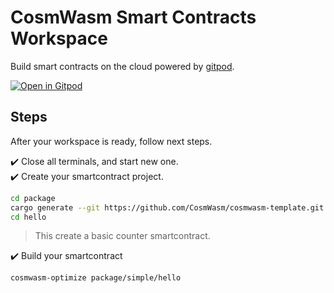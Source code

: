 # CosmWasm Smart Contracts Workspace

Build smart contracts on the cloud powered by [gitpod](https://www.gitpod.io/).

[![Open in Gitpod](https://gitpod.io/button/open-in-gitpod.svg)](https://gitpod.io/#https://github.com/oraichain/cosmwasm-gitpod)

## Steps

After your workspace is ready, follow next steps.

:heavy_check_mark: Close all terminals, and start new one.  
:heavy_check_mark: Create your smartcontract project.

```bash
cd package
cargo generate --git https://github.com/CosmWasm/cosmwasm-template.git --name hello
cd hello
```

> This create a basic counter smartcontract.

:heavy_check_mark: Build your smartcontract

```bash
cosmwasm-optimize package/simple/hello
```
